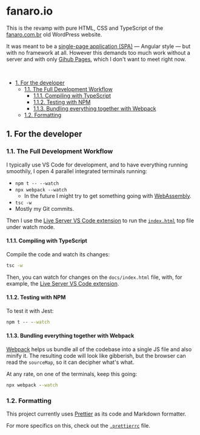 # fanaro.io

This is the revamp with pure HTML, CSS and TypeScript of the [fanaro.com.br][fanaro.com.br] old WordPress website. 

It was meant to be a [single-page application (SPA)][spa] &mdash; Angular style &mdash; but with no framework at all. However this demands too much work without a server and with only [Gihub Pages][gh_pages], which I don't want to meet right now.


[fanaro.com.br]: https://fanaro.com.br
[gh_pages]: https://pages.github.com/
[spa]: https://developer.mozilla.org/en-US/docs/Glossary/SPA

<br>

<!-- TOC depthFrom:2 -->

- [1. For the developer](#1-for-the-developer)
    - [1.1. The Full Development Workflow](#11-the-full-development-workflow)
        - [1.1.1. Compiling with TypeScript](#111-compiling-with-typescript)
        - [1.1.2. Testing with NPM](#112-testing-with-npm)
        - [1.1.3. Bundling everything together with Webpack](#113-bundling-everything-together-with-webpack)
    - [1.2. Formatting](#12-formatting)

<!-- /TOC -->

## 1. For the developer

### 1.1. The Full Development Workflow

I typically use VS Code for development, and to have everything running smoothily, I open 4 parallel integrated terminals running:

- `npm t -- --watch`
- `npx webpack --watch`
    - In the future I might try to get something going with [WebAssembly][wasm].
- `tsc -w`
- Mostly my Git commits.

Then I use the [Live Server VS Code extension][live-server] to run the [`index.html`][index] top file under watch mode.


[index]: index.html
[wasm]: https://webassembly.org/

#### 1.1.1. Compiling with TypeScript

Compile the code and watch its changes:

```cmd
tsc -w
```

Then, you can watch for changes on the `docs/index.html` file, with, for example, the [Live Server VS Code extension][live-server].


[live-server]: https://marketplace.visualstudio.com/items?itemName=ritwickdey.LiveServer

#### 1.1.2. Testing with NPM

To test it with Jest:

```cmd
npm t -- --watch
```

#### 1.1.3. Bundling everything together with Webpack

[Webpack][webpack] helps us bundle all of the codebase into a single JS file and also minify it. The resulting code will look like gibberish, but the browser can read the `sourceMap`, so it can decipher what's what.

At any rate, on one of the terminals, keep this going:

```cmd
npx webpack --watch
```


[webpack]: https://webpack.js.org/

### 1.2. Formatting

This project currently uses [Prettier][prettier] as its code and Markdown formatter.

For more specifics on this, check out the [`.prettierrc`][prettierrc] file.


[prettier]: https://marketplace.visualstudio.com/items?itemName=esbenp.prettier-vscode
[prettierrc]: .prettierrc